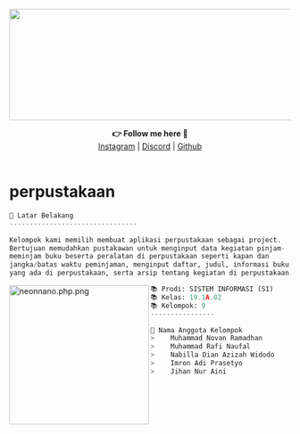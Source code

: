 <p align="center">
<img src="https://i.ibb.co/F3RvM7D/perpus-1.gif" width="600" height="200">
  </p>
<p align="center">
  <b>👉 Follow me here 💬</b><br>  
  <a href="https://www.instagram.com/nov.xnr/">Instagram</a> |
  <a href="https://discord.gg/v4GS8HyX6Z">Discord</a> |
  <a href="https://github.com/MNovan">Github</a><br><br>
  </p>

# perpustakaan

```py
📌 Latar Belakang
--------------------------------

Kelompok kami memilih membuat aplikasi perpustakaan sebagai project.
Bertujuan memudahkan pustakawan untuk menginput data kegiatan pinjam-
meminjam buku beserta peralatan di perpustakaan seperti kapan dan 
jangka/batas waktu peminjaman, menginput daftar, judul, informasi buku 
yang ada di perpustakaan, serta arsip tentang kegiatan di perpustakaan.
```

<img src="https://pbs.twimg.com/media/DpNiWO7UcAUQKEq?format=png&name=large" align="left" alt="neonnano.php.png" width="250" height="250">





```py
📚 Prodi: SISTEM INFORMASI (S1)
📚 Kelas: 19.1A.02
📚 Kelompok: 9
----------------

📌 Nama Anggota Kelompok  
>    Muhammad Novan Ramadhan 
>    Muhammad Rafi Naufal
>    Nabilla Dian Azizah Widodo
>    Imron Adi Prasetyo
>    Jihan Nur Aini

```
